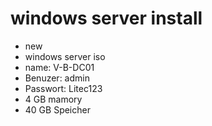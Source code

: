 # windows server install
- new
- windows server iso
- name: V-B-DC01
- Benuzer: admin
- Passwort: Litec123
- 4 GB mamory
- 40 GB Speicher